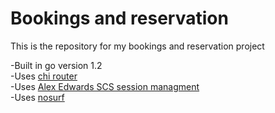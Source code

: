 # Bookings and reservation

This is the repository for my bookings and reservation project

-Built in go version 1.2<br>
-Uses [chi router](https://github.com/go-chi/chi)<br>
-Uses [Alex Edwards SCS session managment](https://github.com/alexedwards/scs/v2)<br>
-Uses [nosurf](https://github.com/justinas/nosurf)<br>